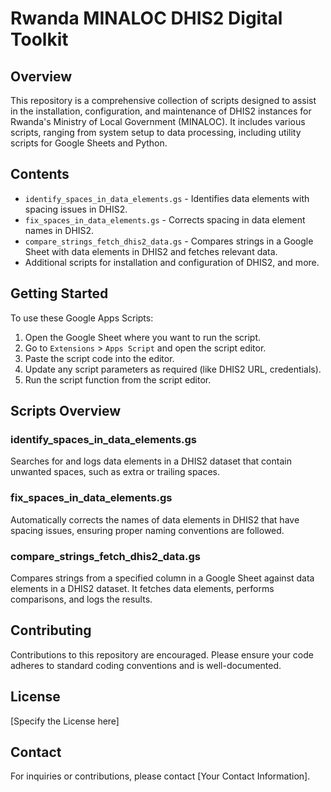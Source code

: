 # Rwanda MINALOC DHIS2 Digital Toolkit

## Overview
This repository is a comprehensive collection of scripts designed to assist in the installation, configuration, and maintenance of DHIS2 instances for Rwanda's Ministry of Local Government (MINALOC). It includes various scripts, ranging from system setup to data processing, including utility scripts for Google Sheets and Python.

## Contents
- `identify_spaces_in_data_elements.gs` - Identifies data elements with spacing issues in DHIS2.
- `fix_spaces_in_data_elements.gs` - Corrects spacing in data element names in DHIS2.
- `compare_strings_fetch_dhis2_data.gs` - Compares strings in a Google Sheet with data elements in DHIS2 and fetches relevant data.
- Additional scripts for installation and configuration of DHIS2, and more.

## Getting Started
To use these Google Apps Scripts:
1. Open the Google Sheet where you want to run the script.
2. Go to `Extensions` > `Apps Script` and open the script editor.
3. Paste the script code into the editor.
4. Update any script parameters as required (like DHIS2 URL, credentials).
5. Run the script function from the script editor.

## Scripts Overview

### identify_spaces_in_data_elements.gs
Searches for and logs data elements in a DHIS2 dataset that contain unwanted spaces, such as extra or trailing spaces.

### fix_spaces_in_data_elements.gs
Automatically corrects the names of data elements in DHIS2 that have spacing issues, ensuring proper naming conventions are followed.

### compare_strings_fetch_dhis2_data.gs
Compares strings from a specified column in a Google Sheet against data elements in a DHIS2 dataset. It fetches data elements, performs comparisons, and logs the results.

## Contributing
Contributions to this repository are encouraged. Please ensure your code adheres to standard coding conventions and is well-documented.

## License
[Specify the License here]

## Contact
For inquiries or contributions, please contact [Your Contact Information].
